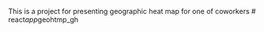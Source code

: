 This is a project for presenting geographic heat map for one of coworkers
#   r e a c t _ a p p _ g e o h t m p _ g h  
 